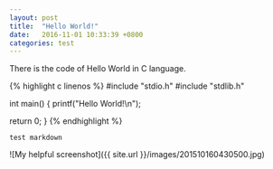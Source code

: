 ```yaml
---
layout: post
title:  "Hello World!"
date:   2016-11-01 10:33:39 +0800
categories: test
---
```


There is the code of Hello World in C language.

{% highlight c linenos %}
#include "stdio.h"
#include "stdlib.h"

int main()
{
  printf("Hello World!\n");

  return 0;
}
{% endhighlight %}

```
test markdown
```

![My helpful screenshot]({{ site.url }}/images/201510160430500.jpg)
